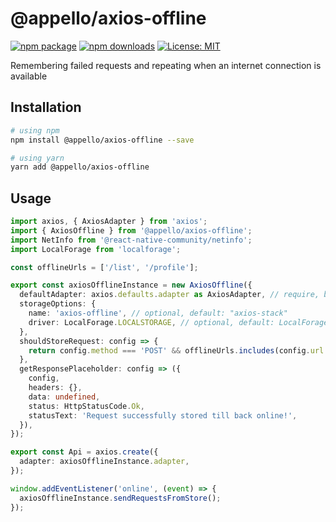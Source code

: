 # @appello/axios-offline

[![npm package](https://badgen.net/npm/v/@appello/axios-offline)](https://www.npmjs.com/package/@appello/axios-offline)
[![npm downloads](https://badgen.net/npm/dt/@appello/axios-offline)](https://www.npmjs.com/package/@appello/axios-offline)
[![License: MIT](https://badgen.net/npm/license/@appello/axios-offline)](https://opensource.org/licenses/MIT)

Remembering failed requests and repeating when an internet connection is available

## Installation

```bash
# using npm
npm install @appello/axios-offline --save

# using yarn
yarn add @appello/axios-offline
```

## Usage

```typescript
import axios, { AxiosAdapter } from 'axios';
import { AxiosOffline } from '@appello/axios-offline';
import NetInfo from '@react-native-community/netinfo';
import LocalForage from 'localforage';

const offlineUrls = ['/list', '/profile'];

export const axiosOfflineInstance = new AxiosOffline({
  defaultAdapter: axios.defaults.adapter as AxiosAdapter, // require, basic adapter
  storageOptions: {
    name: 'axios-offline', // optional, default: "axios-stack"
    driver: LocalForage.LOCALSTORAGE, // optional, default: LocalForage.LOCALSTORAGE
  },
  shouldStoreRequest: config => {
    return config.method === 'POST' && offlineUrls.includes(config.url as string);
  },
  getResponsePlaceholder: config => ({
    config,
    headers: {},
    data: undefined,
    status: HttpStatusCode.Ok,
    statusText: 'Request successfully stored till back online!',
  }),
});

export const Api = axios.create({
  adapter: axiosOfflineInstance.adapter,
});

window.addEventListener('online', (event) => {
  axiosOfflineInstance.sendRequestsFromStore();
});
```
